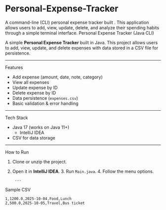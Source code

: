 # Personal-Expense-Tracker
A command-line (CLI) personal expense tracker built . This application allows users to add, view, update, delete, and analyze their spending habits through a simple terminal interface.
Personal Expense Tracker (Java CLI)

A simple **Personal Expense Tracker** built in Java.
This project allows users to add, view, update, and delete expenses with data stored in a CSV file for persistence.

---
Features
- Add expense (amount, date, note, category)
- View all expenses
- Update expense by ID
- Delete expense by ID
- Data persistence (`expenses.csv`)
- Basic validation & error handling

---

Tech Stack
- Java 17 (works on Java 11+)
  - IntelliJ IDEA
- CSV for data storage

---
How to Run
1. Clone or unzip the project.
2. Open it in **IntelliJ IDEA**.
   3. Run `Main.java`.
   4. Follow the menu options.

        ---

Sample CSV
```csv
1,1200.0,2025-10-04,Food,Lunch
2,500.0,2025-10-05,Travel,Bus ticket  
